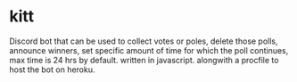 # kitt

Discord bot that can be used to collect votes or poles, delete those polls, announce winners, set specific amount of time for which the poll continues, max time is 24 hrs by default. written in javascript. alongwith a procfile to host the bot on heroku.
